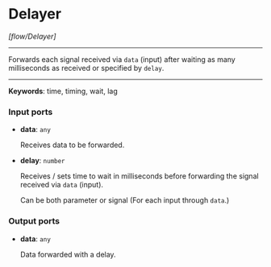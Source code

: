# Delayer

_[flow/Delayer]_

---

Forwards each signal received via `data` (input) after waiting as many milliseconds as received or specified by `delay`.  

---

__Keywords__: time, timing, wait, lag

### Input ports

* __data__: ` any `

    Receives data to be forwarded.  


* __delay__: ` number `

    Receives / sets time to wait in milliseconds before forwarding the signal received via `data` (input).  
      
    Can be both parameter or signal (For each input through `data`.)  

### Output ports

* __data__: ` any `

    Data forwarded with a delay.  

